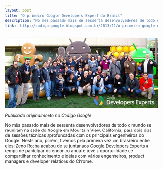 ```yaml
---
layout: post
title: "O primeiro Google Developers Expert do Brasil"
description: "No mês passado mais de sessenta desenvolvedores de todo o mundo se reuniram na sede do Google em Mountain View, Califórnia, para dois dias de sessões técnicas aprofundadas com os principais engenheiros do Google. Neste ano, porém, tivemos pela primeira vez um brasileiro entre eles: Zeno Rocha acabou de se juntar aos Google Developers Experts a tempo de participar do encontro anual e teve a oportunidade de compartilhar conhecimento e idéias com vários engenheiros, product managers e developer relations do Chrome."
link: 'http://codigo-google.blogspot.com.br/2013/12/o-primeiro-google-developers-expert-do.html'
---
```


![Google Developer Experts](/assets/img/posts/gde.jpg)

*Publicado originalmente no Código Google*

No mês passado mais de sessenta desenvolvedores de todo o mundo se reuniram na sede do Google em Mountain View, Califórnia, para dois dias de sessões técnicas aprofundadas com os principais engenheiros do Google. Neste ano, porém, tivemos pela primeira vez um brasileiro entre eles: Zeno Rocha acabou de se juntar aos [Google Developers Experts](https://developers.google.com/experts/) a tempo de participar do encontro anual e teve a oportunidade de compartilhar conhecimento e idéias com vários engenheiros, product managers e developer relations do Chrome.